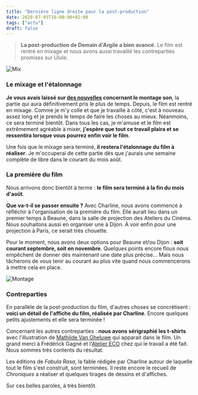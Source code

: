 ```yaml
---
title: "Dernière ligne droite pour la post-production"
date: 2020-07-05T16:00:00+02:00
tags: ["actu"]
draft: false
---
```


> **La post-production de Demain d'Argile a bien avancé.** Le film est rentré en mixage et nous avons aussi travaillé les contreparties promises sur Ulule.

![Mix](/blog/dernier-ligne-droite-pour-la-post-production/da-mix.png)

### Le mixage et l'étalonnage

**Je vous avais laissé sur [des nouvelles](https://www.demaindargile.com/blog/le-montage-son/) concernant le montage son**, la partie qui aura définitivement pris le plus de temps. Depuis, le film est rentré en mixage. Comme je m'y colle et que je travaille à côté, c'est à nouveau assez long et je prends le temps de faire les choses au mieux. Néanmoins, ce sera terminé bientôt. Dans tous les cas, je m'amuse et le film est extrêmement agréable à mixer, **j'espère que tout ce travail plaira et se ressentira lorsque vous pourrez enfin voir le film**.

Une fois que le mixage sera terminé, **il restera l'étalonnage du film à réaliser**. Je m'occuperai de cette partie dès que j'aurais une semaine complète de libre dans le courant du mois août.

### La première du film

Nous arrivons donc bientôt à terme : **le film sera terminé à la fin du mois d'août**.

**Que va-t-il se passer ensuite ?** Avec Charline, nous avons commencé à réfléchir à l'organisation de la première du film. Elle aurait lieu dans un premier temps à Beaune, dans la salle de projection des Ateliers du Cinéma. Nous souhaitons aussi en organiser une à Dijon. À voir enfin pour une projection à Paris, ce serait très chouette.

Pour le moment, nous avons deux options pour Beaune et/ou Dijon : **soit courant septembre, soit en novembre**. Quelques points encore flous nous empêchent de donner dès maintenant une date plus précise... Mais nous tâcherons de vous tenir au courant au plus vite quand nous commencerons à mettre cela en place.

![Montage](/blog/dernier-ligne-droite-pour-la-post-production/da-affiche.png)

### Contreparties

En parallèle de la post-production du film, d'autres choses se concrétisent : **voici un détail de l'affiche du film, réalisée par Charline**. Encore quelques petits ajustements et elle sera terminée !

Concernant les autres contreparties : **nous avons sérigraphié les t-shirts** avec l'illustration de [Mathilde Van Gheluwe](https://www.instagram.com/mathilde_tmh/?hl=fr) qui apparait dans le film. Un grand merci à Frédérick Gagné et l'[Atelier ECO](https://infofredgagne.wixsite.com/artist) chez qui le travail a été fait. Nous sommes très contents du résultat.

Les éditions de *Fabula Rasa*, la fable rédigée par Charline autour de laquelle tout le film s'est construit, sont terminées. Il reste encore le recueil de *Chroniques* a réaliser et quelques tirages de dessins et d'affiches.

Sur ces belles paroles, à très bientôt.
